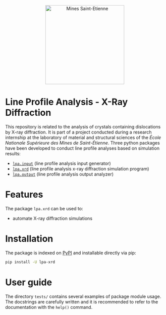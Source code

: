 <div align="center">
  <img width="250" src="https://dunstan.becht.network/views/signatures/mines.svg" alt="Mines Saint-Etienne">
</div>

# Line Profile Analysis - X-Ray Diffraction

This repository is related to the analysis of crystals containing dislocations by X-ray diffraction. It is part of a project conducted during a research internship at the laboratory of material and structural sciences of the *École Nationale Supérieure des Mines de Saint-Étienne*. Three python packages have been developed to conduct line profile analyses based on simulation results:
* [`lpa.input`](https://github.com/DunstanBecht/lpa-input) (line profile analysis input generator)
* [`lpa.xrd`](https://github.com/DunstanBecht/lpa-xrd) (line profile analysis x-ray diffraction simulation program)
* [`lpa.output`](https://github.com/DunstanBecht/lpa-output) (line profile analysis output analyzer)

# Features

The package `lpa.xrd` can be used to:
* automate X-ray diffraction simulations

# Installation

The package is indexed on [PyPI](https://pypi.org/project/lpa-xrd/) and installable directly via pip:
```bash
pip install -U lpa-xrd
```

# User guide

The directory `tests/` contains several examples of package module usage. The docstrings are carefully written and it is recommended to refer to the documentation with the `help()` command.
